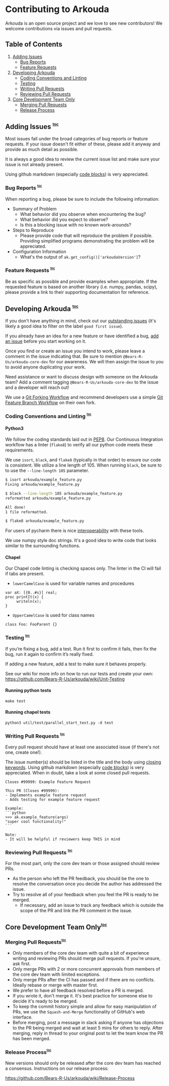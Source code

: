 # Contributing to Arkouda

Arkouda is an open source project and we love to see new contributors!
We welcome contributions via issues and pull requests.

<a id="toc"></a>
## Table of Contents

1. [Adding Issues](#issues)
   - [Bug Reports](#bug-reports)
   - [Feature Requests](#feature-requests)
2. [Developing Arkouda](#development)
   - [Coding Conventions and Linting](#code-quality)
   - [Testing](#testing)
   - [Writing Pull Requests](#writing-prs)
   - [Reviewing Pull Requests](#reviewing-prs)
3. [Core Development Team Only](#core-dev)
   - [Merging Pull Requests](#merging-prs)
   - [Release Process](#release)

<a id="issues"></a>
## Adding Issues <sup><sup><sub><a href="#toc">toc</a></sub></sup></sup>
Most issues fall under the broad categories of bug reports or feature requests.
If your issue doesn't fit either of these, please add it anyway and provide as much detail as possible.

It is always a good idea to review the current issue list and make sure your issue is not already present.

Using github markdown (especially [code blocks](https://docs.github.com/en/get-started/writing-on-github/working-with-advanced-formatting/creating-and-highlighting-code-blocks))
is very appreciated.

<a id="bug-reports"></a>
### Bug Reports <sup><sup><sub><a href="#toc">toc</a></sub></sup></sup>
When reporting a bug, please be sure to include the following information:
- Summary of Problem
  - What behavior did you observe when encountering the bug?
  - What behavior did you expect to observe?
  - Is this a blocking issue with no known work-arounds?
- Steps to Reproduce
  - Please provide code that will reproduce the problem if possible.
Providing simplified programs demonstrating the problem will be appreciated.
- Configuration Information
  - What's the output of `ak.get_config()['arkoudaVersion']`?

<a id="feature-requests"></a>
### Feature Requests <sup><sup><sub><a href="#toc">toc</a></sub></sup></sup>
Be as specific as possible and provide examples when appropriate. If the requested feature is based on another library 
(i.e. numpy, pandas, scipy), please provide a link to their supporting documentation for reference.

<a id="development"></a>
## Developing Arkouda <sup><sup><sub><a href="#toc">toc</a></sub></sup></sup>

If you don't have anything in mind, check out our [outstanding issues](https://github.com/Bears-R-Us/arkouda/issues) 
(it's likely a good idea to filter on the label `good first issue`).

If you already have an idea for a new feature or have identified a bug, [add an issue](#issues) before you start working on it.

Once you find or create an issue you intend to work, please leave a comment in the issue indicating that.
Be sure to mention `@Bears-R-Us/arkouda-core-dev` for our awareness.
We will then assign the issue to you to avoid anyone duplicating your work.

Need assistance or want to discuss design with someone on the Arkouda team?
Add a comment tagging `@Bears-R-Us/arkouda-core-dev` to the issue and a developer will reach out!


We use a [Git Forking Workflow](https://www.atlassian.com/git/tutorials/comparing-workflows/forking-workflow)
and recommend developers use a simple [Git Feature Branch Workflow](https://www.atlassian.com/git/tutorials/comparing-workflows/feature-branch-workflow)
on their own fork.

<a id="code-quality"></a>
### Coding Conventions and Linting <sup><sup><sub><a href="#toc">toc</a></sub></sup></sup>

#### Python3
We follow the coding standards laid out in [PEP8](https://peps.python.org/pep-0008/). 
Our Continuous Integration workflow has a linter (`flake8`) to verify all our python code meets these requirements.

We use `isort`, `black`, and `flake8` (typically in that order) to ensure our code is consistent.
We utilize a line length of 105. When running `black`, be sure to to use the `--line-length 105` parameter.

```bash
$ isort arkouda/example_feature.py
Fixing arkouda/example_feature.py

$ black --line-length 105 arkouda/example_feature.py
reformatted arkouda/example_feature.py

All done!
1 file reformatted.

$ flake8 arkouda/example_feature.py
```
For users of pycharm there is nice [interoperability](https://black.readthedocs.io/en/stable/integrations/editors.html#pycharm-intellij-idea) with these tools.

We use numpy style doc strings. It's a good idea to write code that looks similar to the surrounding functions.

#### Chapel
Our Chapel code linting is checking spaces only. The linter in the CI will fail if tabs are present.
* `lowerCamelCase` is used for variable names and procedures
```chapel
var aX: [{0..#s}] real;
proc printIt(x) {
     writeln(x);
}
```

 * `UpperCamelCase` is used for class names
```chapel
class Foo: FooParent {}
```
<a id="testing"></a>
### Testing <sup><sup><sub><a href="#toc">toc</a></sub></sup></sup>

If you’re fixing a bug, add a test. Run it first to confirm it fails, then fix the bug, run it again to confirm it’s really fixed.

If adding a new feature, add a test to make sure it behaves properly.

See our wiki for more info on how to run our tests and create your own:
https://github.com/Bears-R-Us/arkouda/wiki/Unit-Testing

#### Running python tests
```terminal
make test
```
#### Running chapel tests
```terminal
python3 util/test/parallel_start_test.py -d test
```

<a id="writing-prs"></a>
### Writing Pull Requests <sup><sup><sub><a href="#toc">toc</a></sub></sup></sup>
Every pull request should have at least one associated issue (if there's not one, create one!).
 
The issue number(s) should be listed in the title and the body using [closing keywords](https://docs.github.com/en/issues/tracking-your-work-with-issues/linking-a-pull-request-to-an-issue).
Using github markdown (especially [code blocks](https://docs.github.com/en/get-started/writing-on-github/working-with-advanced-formatting/creating-and-highlighting-code-blocks))
is very appreciated. When in doubt, take a look at some closed pull requests.

````
Closes #99999: Example Feature Request

This PR (Closes #99999):
- Implements example feature request
- Adds testing for example feature request

Example:
```python
>>> ak.example_feature(args)
"super cool functionality!"
```

Note:
- It will be helpful if reviewers keep THIS in mind
````

<a id="reviewing-prs"></a>
### Reviewing Pull Requests <sup><sup><sub><a href="#toc">toc</a></sub></sup></sup>
For the most part, only the core dev team or those assigned should review PRs.
- As the person who left the PR feedback, you should be the one to resolve the conversation once you decide the author has addressed the issue.
- Try to resolve all of your feedback when you feel the PR is ready to be merged.
  - If necessary, add an issue to track any feedback which is outside the scope of the PR and link the PR comment in the issue.

<a id="core-dev"></a>
## Core Development Team Only<sup><sup><sub><a href="#toc">toc</a></sub></sup></sup>

<a id="merging-prs"></a>
### Merging Pull Requests<sup><sup><sub><a href="#toc">toc</a></sub></sup></sup>
- Only members of the core dev team with quite a bit of experience writing and reviewing PRs should merge pull requests. If you're unsure, ask first.
- Only merge PRs with 2 or more concurrent approvals from members of the core dev team with limited exceptions.
- Only merge PRs after the CI has passed and if there are no conflicts. Ideally rebase or merge with master first.
- We prefer to have all feedback resolved before a PR is merged.
- If you wrote it, don't merge it. It's best practice for someone else to decide it's ready to be merged.
- To keep the commit history simple and allow for easy manipulation of PRs, we use the `Squash-and-Merge` functionality of GitHub's web interface.
- Before merging, post a message in slack asking if anyone has objections to the PR being merged and wait at least 5 mins for others to reply. After merging, reply in thread to your original post to let the team know the PR has been merged.

<a id="release"></a>
### Release Process<sup><sup><sub><a href="#toc">toc</a></sub></sup></sup>

New versions should only be released after the core dev team has reached a consensus.
Instructions on our release process:

https://github.com/Bears-R-Us/arkouda/wiki/Release-Process